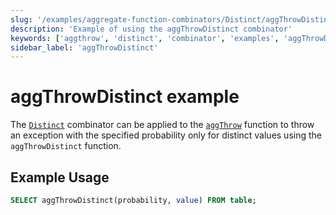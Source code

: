 ```yaml
---
slug: '/examples/aggregate-function-combinators/Distinct/aggThrowDistinct'
description: 'Example of using the aggThrowDistinct combinator'
keywords: ['aggthrow', 'distinct', 'combinator', 'examples', 'aggThrowDistinct']
sidebar_label: 'aggThrowDistinct'
---
```


# aggThrowDistinct example

The [`Distinct`](/sql-reference/aggregate-functions/combinators#-distinct) combinator can be applied to the [`aggThrow`](/sql-reference/aggregate-functions/reference/aggthrow) function to throw an exception with the specified probability only for distinct values using the `aggThrowDistinct` function.

## Example Usage

```sql
SELECT aggThrowDistinct(probability, value) FROM table;
```
